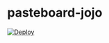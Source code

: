 # pasteboard-jojo

[![Deploy](https://github.com/goofballLogic/pasteboard-jojo/actions/workflows/firebase-hosting-merge.yml/badge.svg)](https://github.com/goofballLogic/pasteboard-jojo/actions/workflows/firebase-hosting-merge.yml)
